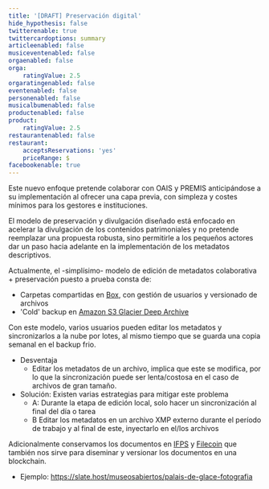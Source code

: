 ```yaml
---
title: '[DRAFT] Preservación digital'
hide_hypothesis: false
twitterenable: true
twittercardoptions: summary
articleenabled: false
musiceventenabled: false
orgaenabled: false
orga:
    ratingValue: 2.5
orgaratingenabled: false
eventenabled: false
personenabled: false
musicalbumenabled: false
productenabled: false
product:
    ratingValue: 2.5
restaurantenabled: false
restaurant:
    acceptsReservations: 'yes'
    priceRange: $
facebookenable: true
---
```


Este nuevo enfoque pretende colaborar con OAIS y PREMIS anticipándose a su implementación al ofrecer una capa previa, con simpleza y costes mínimos para los gestores e instituciones.

El modelo de preservación y divulgación diseñado está enfocado en acelerar la divulgación de los contenidos patrimoniales y no pretende reemplazar una propuesta robusta, sino permitirle a los pequeños actores dar un paso hacia adelante en la implementación de los metadatos descriptivos.

Actualmente, el -simplísimo- modelo de edición de metadatos colaborativa + preservación puesto a prueba consta de:

- Carpetas compartidas en [Box](https://www.box.com/), con gestión de usuarios y versionado de archivos
- 'Cold' backup en [Amazon S3 Glacier Deep Archive](https://aws.amazon.com/es/s3/glacier/)

Con este modelo, varios usuarios pueden editar los metadatos y sincronizarlos a la nube por lotes, al mismo tiempo que se guarda una copia semanal en el backup frio.

* Desventaja
    * Editar los metadatos de un archivo, implica que este se modifica, por lo que la sincronización puede ser lenta/costosa en el caso de archivos de gran tamaño.
* Solución: Existen varias estrategias para mitigar este problema
    * A: Durante la etapa de edición local, solo hacer un sincronización al final del día o tarea
    * B Editar los metadatos en un archivo XMP externo durante el período de trabajo y al final de este, inyectarlo en el/los archivos
 
Adicionalmente conservamos los documentos en [IFPS](https://ipfs.io/) y [Filecoin](https://filecoin.io/) que también nos sirve para diseminar y versionar los documentos en una blockchain.

* Ejemplo: https://slate.host/museosabiertos/palais-de-glace-fotografia